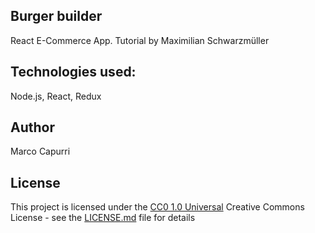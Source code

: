 ## Burger builder
React E-Commerce App. Tutorial by Maximilian Schwarzmüller

## Technologies used:
Node.js, React, Redux

## Author

Marco Capurri

## License

This project is licensed under the [CC0 1.0 Universal](LICENSE.md)
Creative Commons License - see the [LICENSE.md](LICENSE.md) file for
details
